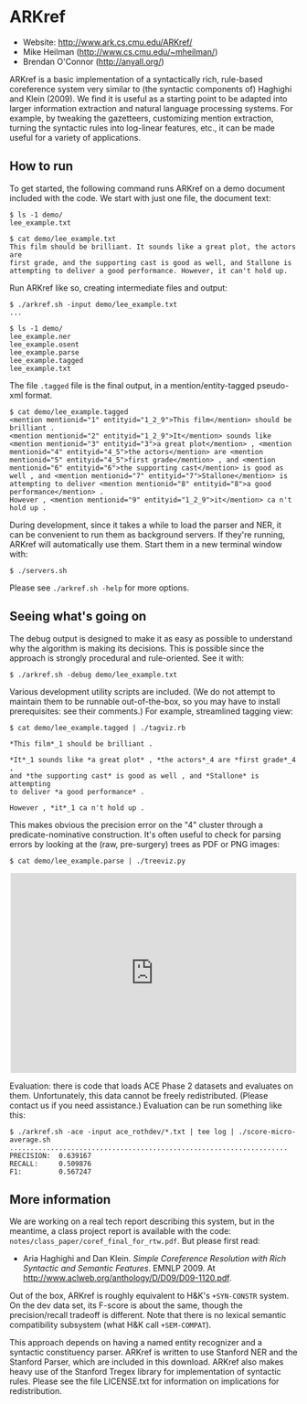ARKref
======
* Website: http://www.ark.cs.cmu.edu/ARKref/
* Mike Heilman (http://www.cs.cmu.edu/~mheilman/)
* Brendan O'Connor (http://anyall.org/)

ARKref is a basic implementation of a syntactically rich, rule-based
coreference system very similar to (the syntactic components of) Haghighi and
Klein (2009). We find it is useful as a starting point to be adapted into
larger information extraction and natural language processing systems. For
example, by tweaking the gazetteers, customizing mention extraction, turning
the syntactic rules into log-linear features, etc., it can be made useful for
a variety of applications.


How to run
----------

To get started, the following command runs ARKref on a demo document included
with the code. We start with just one file, the document text:

    $ ls -1 demo/
    lee_example.txt
    
    $ cat demo/lee_example.txt
    This film should be brilliant. It sounds like a great plot, the actors are
    first grade, and the supporting cast is good as well, and Stallone is
    attempting to deliver a good performance. However, it can't hold up.

Run ARKref like so, creating intermediate files and output:

    $ ./arkref.sh -input demo/lee_example.txt
    ...

    $ ls -1 demo/
    lee_example.ner
    lee_example.osent
    lee_example.parse
    lee_example.tagged
    lee_example.txt

The file `.tagged` file is the final output, in a mention/entity-tagged pseudo-xml format.

    $ cat demo/lee_example.tagged 
    <mention mentionid="1" entityid="1_2_9">This film</mention> should be brilliant .
    <mention mentionid="2" entityid="1_2_9">It</mention> sounds like <mention mentionid="3" entityid="3">a great plot</mention> , <mention mentionid="4" entityid="4_5">the actors</mention> are <mention mentionid="5" entityid="4_5">first grade</mention> , and <mention mentionid="6" entityid="6">the supporting cast</mention> is good as well , and <mention mentionid="7" entityid="7">Stallone</mention> is attempting to deliver <mention mentionid="8" entityid="8">a good performance</mention> .
    However , <mention mentionid="9" entityid="1_2_9">it</mention> ca n't hold up .

During development, since it takes a while to load the parser and NER, it can
be convenient to run them as background servers. If they're running, ARKref will
automatically use them. Start them in a new terminal window with:

    $ ./servers.sh

Please see `./arkref.sh -help` for more options.


Seeing what's going on
----------------------

The debug output is designed to make it as easy as possible to understand why
the algorithm is making its decisions. This is possible since the approach is
strongly procedural and rule-oriented. See it with:

    $ ./arkref.sh -debug demo/lee_example.txt

Various development utility scripts are included. (We do not attempt to
maintain them to be runnable out-of-the-box, so you may have to install
prerequisites: see their comments.)  For example, streamlined tagging view:

    $ cat demo/lee_example.tagged | ./tagviz.rb 

    *This film*_1 should be brilliant .

    *It*_1 sounds like *a great plot* , *the actors*_4 are *first grade*_4 ,
    and *the supporting cast* is good as well , and *Stallone* is attempting
    to deliver *a good performance* .

    However , *it*_1 ca n't hold up .

This makes obvious the precision error on the "4" cluster through a
predicate-nominative construction. It's often useful to check for parsing
errors by looking at the (raw, pre-surgery) trees as PDF or PNG images:

    $ cat demo/lee_example.parse | ./treeviz.py

<center><iframe src="http://docs.google.com/viewer?url=http%3A%2F%2Fwww.ark.cs.cmu.edu%2FARKref%2Flee_example.parse.pdf&embedded=true" width="500" height="350" style="border: none;"></iframe></center>

Evaluation: there is code that loads ACE Phase 2 datasets and evaluates on
them. Unfortunately, this data cannot be freely redistributed. (Please contact
us if you need assistance.) Evaluation can be run something like this:

    $ ./arkref.sh -ace -input ace_rothdev/*.txt | tee log | ./score-micro-average.sh
    ....................................................................
    PRECISION:  0.639167
    RECALL:     0.509876
    F1:         0.567247


More information
----------------

We are working on a real tech report describing this system, but in the
meantime, a class project report is available with the code:
`notes/class_paper/coref_final_for_rtw.pdf`. But please first read:

* Aria Haghighi and Dan Klein. _Simple Coreference Resolution with Rich
  Syntactic and Semantic Features_. EMNLP 2009. At
  http://www.aclweb.org/anthology/D/D09/D09-1120.pdf.

Out of the box, ARKref is roughly equivalent to H&K's `+SYN-CONSTR` system. On
the dev data set, its F-score is about the same, though the precision/recall
tradeoff is different. Note that there is no lexical semantic compatibility
subsystem (what H&K call `+SEM-COMPAT`).

This approach depends on having a named entity recognizer and a syntactic
constituency parser. ARKref is written to use Stanford NER and the Stanford
Parser, which are included in this download. ARKref also makes heavy use of
the Stanford Tregex library for implementation of syntactic rules. Please see
the file LICENSE.txt for information on implications for redistribution.
